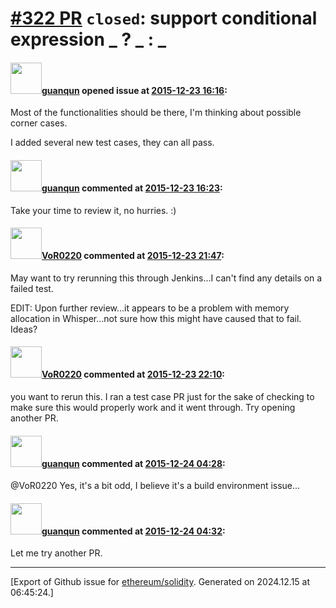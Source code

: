 # [\#322 PR](https://github.com/ethereum/solidity/pull/322) `closed`: support conditional expression _ ? _ : _

#### <img src="https://avatars.githubusercontent.com/u/53862?v=4" width="50">[guanqun](https://github.com/guanqun) opened issue at [2015-12-23 16:16](https://github.com/ethereum/solidity/pull/322):

Most of the functionalities should be there, I'm thinking about possible corner cases.

I added several new test cases, they can all pass. 


#### <img src="https://avatars.githubusercontent.com/u/53862?v=4" width="50">[guanqun](https://github.com/guanqun) commented at [2015-12-23 16:23](https://github.com/ethereum/solidity/pull/322#issuecomment-166935864):

Take your time to review it, no hurries. :)

#### <img src="https://avatars.githubusercontent.com/u/7756785?u=2893ea91743ac89ee3846d1f5c7209720e834129&v=4" width="50">[VoR0220](https://github.com/VoR0220) commented at [2015-12-23 21:47](https://github.com/ethereum/solidity/pull/322#issuecomment-166997467):

May want to try rerunning this through Jenkins...I can't find any details on a failed test.

EDIT: Upon further review...it appears to be a problem with memory allocation in Whisper...not sure how this might have caused that to fail. Ideas?

#### <img src="https://avatars.githubusercontent.com/u/7756785?u=2893ea91743ac89ee3846d1f5c7209720e834129&v=4" width="50">[VoR0220](https://github.com/VoR0220) commented at [2015-12-23 22:10](https://github.com/ethereum/solidity/pull/322#issuecomment-167000199):

you want to rerun this. I ran a test case PR just for the sake of checking to make sure this would properly work and it went through. Try opening another PR.

#### <img src="https://avatars.githubusercontent.com/u/53862?v=4" width="50">[guanqun](https://github.com/guanqun) commented at [2015-12-24 04:28](https://github.com/ethereum/solidity/pull/322#issuecomment-167039827):

@VoR0220 Yes, it's a bit odd, I believe it's a build environment issue...

#### <img src="https://avatars.githubusercontent.com/u/53862?v=4" width="50">[guanqun](https://github.com/guanqun) commented at [2015-12-24 04:32](https://github.com/ethereum/solidity/pull/322#issuecomment-167040032):

Let me try another PR.


-------------------------------------------------------------------------------



[Export of Github issue for [ethereum/solidity](https://github.com/ethereum/solidity). Generated on 2024.12.15 at 06:45:24.]
